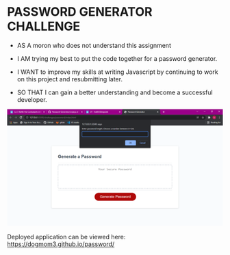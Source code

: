 # PASSWORD GENERATOR CHALLENGE

* AS A moron who does not understand this assignment

* I AM trying my best to put the code together for a password generator.

* I WANT to improve my skills at writing Javascript by continuing to work on this project and resubmitting later.

* SO THAT I can gain a better understanding and become a successful developer.


![passwordGenerator](assets/pwgen.png)


Deployed application can be viewed here:
 https://dogmom3.github.io/password/